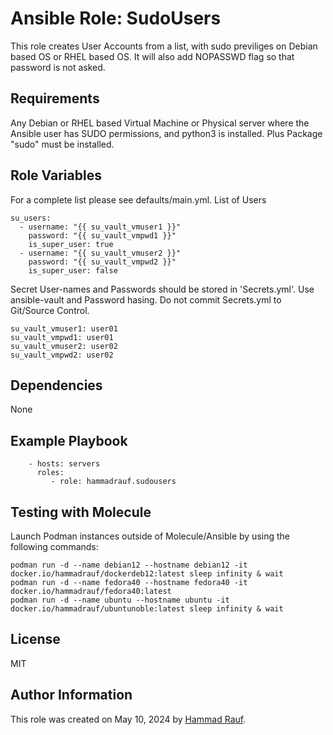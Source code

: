 Ansible Role: SudoUsers
=======================

This role creates User Accounts from a list, with sudo previliges on Debian based OS or RHEL based OS. It will also add NOPASSWD flag so that password is not asked.

Requirements
------------

Any Debian or RHEL based Virtual Machine or Physical server where the Ansible user has SUDO permissions, and python3 is installed. Plus Package "sudo" must be installed.

Role Variables
--------------

For a complete list please see defaults/main.yml.
List of Users
```
su_users:
  - username: "{{ su_vault_vmuser1 }}"
    password: "{{ su_vault_vmpwd1 }}"
    is_super_user: true
  - username: "{{ su_vault_vmuser2 }}"
    password: "{{ su_vault_vmpwd2 }}"
    is_super_user: false
```
Secret User-names and Passwords should be stored in 'Secrets.yml'. Use
ansible-vault and Password hasing. Do not commit Secrets.yml to Git/Source Control.
```
su_vault_vmuser1: user01
su_vault_vmpwd1: user01
su_vault_vmuser2: user02
su_vault_vmpwd2: user02
```

Dependencies
------------

None

Example Playbook
----------------

```
    - hosts: servers
      roles:
         - role: hammadrauf.sudousers
```

Testing with Molecule
---------------------
Launch Podman instances outside of Molecule/Ansible by using the following commands:
```
podman run -d --name debian12 --hostname debian12 -it docker.io/hammadrauf/dockerdeb12:latest sleep infinity & wait
podman run -d --name fedora40 --hostname fedora40 -it docker.io/hammadrauf/fedora40:latest
podman run -d --name ubuntu --hostname ubuntu -it docker.io/hammadrauf/ubuntunoble:latest sleep infinity & wait
```

License
-------

MIT

Author Information
------------------

This role was created on May 10, 2024 by [Hammad Rauf](https://www.linkedin.com/in/hammadrauf/).